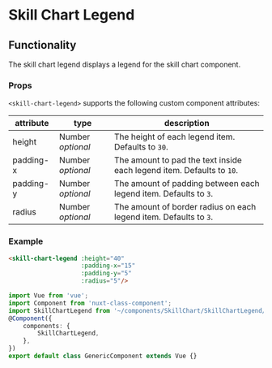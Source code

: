 # Skill Chart Legend

## Functionality

The skill chart legend displays a legend for the skill chart component.

### Props

`<skill-chart-legend>` supports the following custom component attributes:

| attribute | type | description
| --- | --- | ---
| height | Number *optional* | The height of each legend item. Defaults to `30`.
| padding-x | Number *optional* | The amount to pad the text inside each legend item. Defaults to `10`.
| padding-y | Number *optional* | The amount of padding between each legend item. Defaults to `3`.
| radius | Number *optional* | The amount of border radius on each legend item. Defaults to `3`.

### Example

```html
<skill-chart-legend :height="40"
                    :padding-x="15"
                    :padding-y="5"
                    :radius="5"/>
```

```ts
import Vue from 'vue';
import Component from 'nuxt-class-component';
import SkillChartLegend from '~/components/SkillChart/SkillChartLegend/SkillChartLegend.vue';
@Component({
    components: {
        SkillChartLegend,
    },
})
export default class GenericComponent extends Vue {}
```